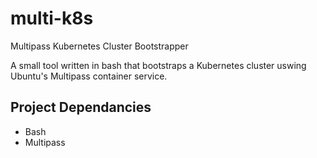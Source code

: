# multi-k8s
Multipass Kubernetes Cluster Bootstrapper

A small tool written in bash that bootstraps a Kubernetes cluster uswing Ubuntu's Multipass container service.

## Project Dependancies
- Bash
- Multipass
